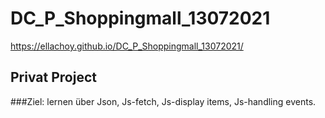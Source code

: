 # DC_P_Shoppingmall_13072021

https://ellachoy.github.io/DC_P_Shoppingmall_13072021/
## Privat Project 

###Ziel: lernen über Json, Js-fetch, Js-display items, Js-handling events.
